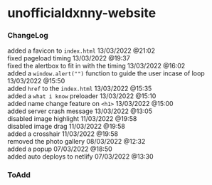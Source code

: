 # unofficialdxnny-website

### ChangeLog

added a favicon to `index.html` 13/03/2022 @21:02 <br>
fixed pageload timing 13/03/2022 @19:37 <br>
fixed the alertbox to fit in with the timing 13/03/2022 @16:02 <br>
added a `window.alert("")` function to guide the user incase of loop 13/03/2022 @15:50 <br>
added `href` to the `index.html` 13/03/2022 @15:35 <br>
added a `what i know` preloader 13/03/2022 @15:10 <br>
added name change feature on `<h1>` 13/03/2022 @15:00 <br>
added server crash message 13/03/2022 @13:05 <br>
disabled image highlight 11/03/2022 @19:58 <br>
disabled image drag 11/03/2022 @19:58 <br>
added a crosshair 11/03/2022 @19:58 <br>
removed the photo gallery 08/03/2022 @12:32 <br>
added a popup 07/03/2022 @18:50 <br>
added auto deploys to netlify 07/03/2022 @13:30


### ToAdd


